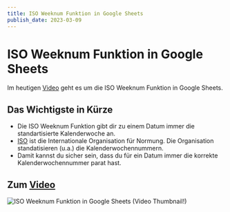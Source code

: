 ```yaml
---
title: ISO Weeknum Funktion in Google Sheets
publish_date: 2023-03-09
---
```


# ISO Weeknum Funktion in Google Sheets

Im heutigen [Video](https://youtu.be/UAwLQPH-ANc) geht es um die ISO Weeknum Funktion in Google Sheets. 

## Das Wichtigste in Kürze

- Die ISO Weeknum Funktion gibt dir zu einem Datum immer die standartisierte Kalenderwoche an.
- [ISO](https://de.wikipedia.org/wiki/Internationale_Organisation_f%C3%BCr_Normung) ist die Internationale Organisation für Normung. Die Organisation standatisieren (u.a.) die Kalenderwochennummern.
- Damit kannst du sicher sein, dass du für ein Datum immer die korrekte Kalenderwochennummer parat hast.

## Zum [Video](https://youtu.be/UAwLQPH-ANc)

![ISO Weeknum Funktion in Google Sheets (Video Thumbnail!)](../thumbnails/Fertig430.jpg "ISO Weeknum Funktion in Google Sheets (Video Thumbnail!)")